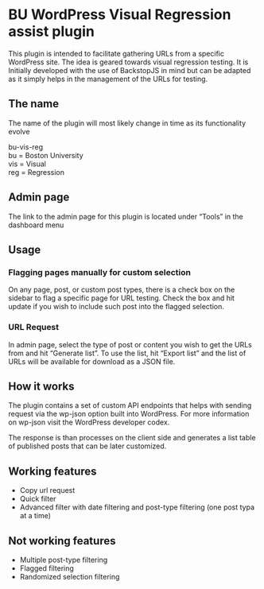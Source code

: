# BU WordPress Visual Regression assist plugin

This plugin is intended to facilitate gathering URLs from a specific WordPress site. The idea is geared towards visual regression testing. It is Initially developed with the use of BackstopJS in mind but can be adapted as it simply helps in the management of the URLs for testing.

## The name
 The name of the plugin will most likely change in time as its functionality evolve  

bu-vis-reg  
bu = Boston University  
vis = Visual  
reg = Regression  

## Admin page
The link to the admin page for this plugin is located under “Tools” in the dashboard menu

## Usage
### Flagging pages manually for custom selection
On any page, post, or custom post types, there is a check box on the sidebar to flag a specific page for URL testing. Check the box and hit update if you wish to include such post into the flagged selection.

### URL Request
In admin page, select the type of post or content you wish to get the URLs from and hit “Generate list”.
To use the list, hit “Export list” and the list of URLs will be available for download as a JSON file.

## How it works
The plugin contains a set of custom API endpoints that helps with sending request via the wp-json option built into WordPress. For more information on wp-json visit the WordPress developer codex.  

The response is than processes on the client side and generates a list table of published posts that can be later customized.

## Working features
- Copy url request
- Quick filter
- Advanced filter with date filtering and post-type filtering (one post typa at a time)

## Not working features
- Multiple post-type filtering
- Flagged filtering
- Randomized selection filtering